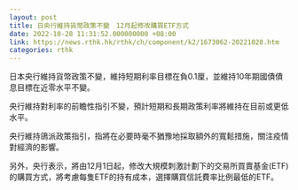 ```yaml
---
layout: post
title: 日央行維持貨幣政策不變　12月起修改購買ETF方式
date: 2022-10-28 11:31:52.000000000 +08:00
link: https://news.rthk.hk/rthk/ch/component/k2/1673062-20221028.htm
categories: rthk
---
```


日本央行維持貨幣政策不變，維持短期利率目標在負0.1厘，並維持10年期國債債息目標在近零水平不變。

央行維持對利率的前瞻性指引不變，預計短期和長期政策利率將維持在目前或更低水平。

央行維持鴿派政策指引，指將在必要時毫不猶豫地採取額外的寬鬆措施，關注疫情對經濟的影響。

另外，央行表示，將由12月1日起，修改大規模刺激計劃下的交易所買賣基金(ETF)的購買方式，將考慮每隻ETF的持有成本，選擇購買信託費率比例最低的ETF。
